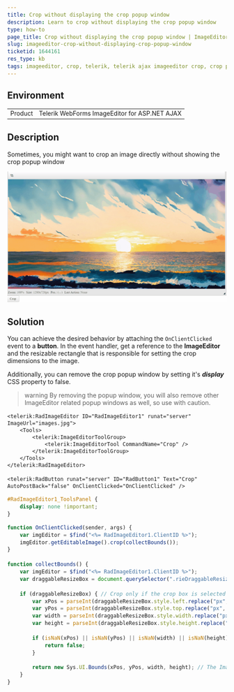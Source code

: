 ```yaml
---
title: Crop without displaying the crop popup window
description: Learn to crop without displaying the crop popup window
type: how-to
page_title: Crop without displaying the crop popup window | ImageEditor
slug: imageeditor-crop-without-displaying-crop-popup-window
ticketid: 1644161
res_type: kb
tags: imageeditor, crop, telerik, telerik ajax imageeditor crop, crop popup
---
```


## Environment

<table>
	<tbody>
		<tr>
			<td>Product</td>
			<td>Telerik WebForms ImageEditor for ASP.NET AJAX</td>
		</tr>
	</tbody>
</table>

## Description

Sometimes, you might want to crop an image directly without showing the crop popup window

![Custom ImageEditor crop](images/imageeditor-custom-crop.gif "Custom ImageEditor crop")

## Solution

You can achieve the desired behavior by attaching the `OnClientClicked` event to a **button**. In the event handler, get a reference to the **ImageEditor** and the resizable rectangle that is responsible for setting the crop dimensions to the image.

Additionally, you can remove the crop popup window by setting it's ***display*** CSS property to false.

>warning By removing the popup window, you will also remove other ImageEditor related popup windows as well, so use with caution.

````ASP.NET
<telerik:RadImageEditor ID="RadImageEditor1" runat="server" ImageUrl="images.jpg">
    <Tools>
        <telerik:ImageEditorToolGroup>
            <telerik:ImageEditorTool CommandName="Crop" />
        </telerik:ImageEditorToolGroup>
    </Tools>
</telerik:RadImageEditor>

<telerik:RadButton runat="server" ID="RadButton1" Text="Crop" AutoPostBack="false" OnClientClicked="OnClientClicked" />
````
````CSS
#RadImageEditor1_ToolsPanel {
    display: none !important;
}
````

````JavaScript
function OnClientClicked(sender, args) {
    var imgEditor = $find("<%= RadImageEditor1.ClientID %>");
    imgEditor.getEditableImage().crop(collectBounds());
}

function collectBounds() {
    var imgEditor = $find("<%= RadImageEditor1.ClientID %>");
    var draggableResizeBox = document.querySelector(".rieDraggableResizeBox")

    if (draggableResizeBox) { // Crop only if the crop box is selected
        var xPos = parseInt(draggableResizeBox.style.left.replace("px", "")); // Parse the values to numbers
        var yPos = parseInt(draggableResizeBox.style.top.replace("px", ""));
        var width = parseInt(draggableResizeBox.style.width.replace("px", ""));
        var height = parseInt(draggableResizeBox.style.height.replace("px", ""));

        if (isNaN(xPos) || isNaN(yPos) || isNaN(width) || isNaN(height)) {
            return false;
        }

        return new Sys.UI.Bounds(xPos, yPos, width, height); // The ImageEditor expects certain bounds to be applied when attempting to crop, and the values are from the draggableResizeBox itself
    }
}
````
 
   
